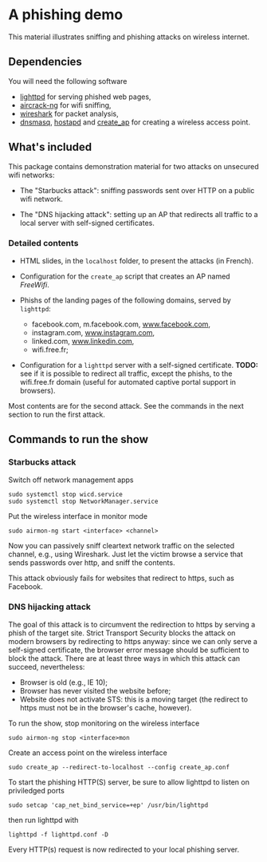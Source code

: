 # A phishing demo

This material illustrates sniffing and phishing attacks on wireless
internet.

## Dependencies

You will need the following software

- [lighttpd](https://www.lighttpd.net/) for serving phished web pages,
- [aircrack-ng](https://www.aircrack-ng.org/) for wifi sniffing,
- [wireshark](https://www.wireshark.org/) for packet analysis,
- [dnsmasq](http://www.thekelleys.org.uk/dnsmasq/doc.html),
  [hostapd](http://w1.fi/) and
  [create_ap](https://github.com/oblique/create_ap) for creating a
  wireless access point.

## What's included

This package contains demonstration material for two attacks on
unsecured wifi networks:

- The "Starbucks attack": sniffing passwords sent over HTTP on a
  public wifi network.

- The "DNS hijacking attack": setting up an AP that redirects all
  traffic to a local server with self-signed certificates.

### Detailed contents


- HTML slides, in the `localhost` folder, to present the attacks (in
  French).

- Configuration for the `create_ap` script that creates an AP named
  *FreeWifi*.

- Phishs of the landing pages of the following domains, served by
  `lighttpd`:
  - facebook.com, m.facebook.com, www.facebook.com,
  - instagram.com, www.instagram.com,
  - linked.com, www.linkedin.com,
  - wifi.free.fr;

- Configuration for a `lighttpd` server with a self-signed
  certificate.  **TODO:** see if it is possible to redirect all
  traffic, except the phishs, to the wifi.free.fr domain (useful for
  automated captive portal support in browsers).

Most contents are for the second attack. See the commands in the next
section to run the first attack.

## Commands to run the show

### Starbucks attack

Switch off network management apps

	sudo systemctl stop wicd.service
	sudo systemctl stop NetworkManager.service

Put the wireless interface in monitor mode

	sudo airmon-ng start <interface> <channel>

Now you can passively sniff cleartext network traffic on the selected
channel, e.g., using Wireshark. Just let the victim browse a service
that sends passwords over http, and sniff the contents.

This attack obviously fails for websites that redirect to https, such
as Facebook.

### DNS hijacking attack

The goal of this attack is to circumvent the redirection to https by
serving a phish of the target site.  Strict Transport Security blocks
the attack on modern browsers by redirecting to https anyway: since we
can only serve a self-signed certificate, the browser error message
should be sufficient to block the attack.  There are at least three
ways in which this attack can succeed, nevertheless:

- Browser is old (e.g., IE 10);
- Browser has never visited the website before;
- Website does not activate STS: this is a moving target
  (the redirect to https must not be in the browser's cache, however).

To run the show, stop monitoring on the wireless interface

	sudo airmon-ng stop <interface>mon

Create an access point on the wireless interface

	sudo create_ap --redirect-to-localhost --config create_ap.conf

To start the phishing HTTP(S) server, be sure to allow lighttpd to
listen on priviledged ports

	sudo setcap 'cap_net_bind_service=+ep' /usr/bin/lighttpd

then run lighttpd with

	lighttpd -f lighttpd.conf -D

Every HTTP(s) request is now redirected to your local phishing server.
